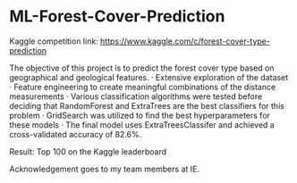 # ML-Forest-Cover-Prediction



Kaggle competition link: https://www.kaggle.com/c/forest-cover-type-prediction

The objective of this project is to predict the forest cover type based on geographical and geological features. 
· Extensive exploration of the dataset
· Feature engineering to create meaningful combinations of the distance measurements 
· Various classification algorithms were tested before deciding that RandomForest and ExtraTrees are the best classifiers for this problem 
· GridSearch was utilized to find the best hyperparameters for these models
· The final model uses ExtraTreesClassifer and achieved a cross-validated accuracy of 82.6%.

Result: Top 100 on the Kaggle leaderboard

Acknowledgement goes to my team members at IE.

